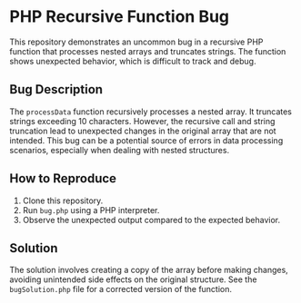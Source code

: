 # PHP Recursive Function Bug

This repository demonstrates an uncommon bug in a recursive PHP function that processes nested arrays and truncates strings. The function shows unexpected behavior, which is difficult to track and debug.

## Bug Description

The `processData` function recursively processes a nested array. It truncates strings exceeding 10 characters. However, the recursive call and string truncation lead to unexpected changes in the original array that are not intended. This bug can be a potential source of errors in data processing scenarios, especially when dealing with nested structures.

## How to Reproduce

1. Clone this repository.
2. Run `bug.php` using a PHP interpreter.
3. Observe the unexpected output compared to the expected behavior.

## Solution

The solution involves creating a copy of the array before making changes, avoiding unintended side effects on the original structure. See the `bugSolution.php` file for a corrected version of the function. 
